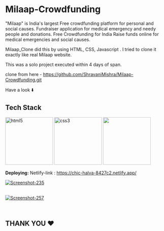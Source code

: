 # Milaap-Crowdfunding
"Milaap" is India's largest Free crowdfunding platform for personal and social causes.
 Fundraiser application for medical emergency and needy people and donations. 
 Free Crowdfunding for India Raise funds online for medical emergencies and social causes.

 
 Milaap_Clone did this by using HTML, CSS, Javascript . I tried to clone it exactly like real Milaap website.


This was a solo project executed within 4 days of span.


clone from here - https://github.com/ShravaniMishra/Milaap-Crowdfunding.git

Have a look ⬇️



## Tech Stack
<p float="left">
  <img src="https://encrypted-tbn0.gstatic.com/images?q=tbn:ANd9GcRZHlbnVivQlV23CfTzZMItg4LJkjT2TBl0Uw&usqp=CAU" alt="html5" height="150"/>
  <img src="https://encrypted-tbn0.gstatic.com/images?q=tbn:ANd9GcS0LAimh7HEcDu0N8uhkCXiAE-BEaLTHlHG4A&usqp=CAU" alt="css3" height="150"/> 
  <img src="https://encrypted-tbn0.gstatic.com/images?q=tbn:ANd9GcRB0_ijMX_4xf0rGse2D334wtm-LcqQ_lrsFQ&usqp=CAU"  height="150"/>
</p>

**Deploying:** Netlify-link : https://chic-halva-8427c2.netlify.app/
<br>

<a href="https://ibb.co/j3Jh0Ps"><img src="https://i.ibb.co/qmJBq3V/Screenshot-235.png" alt="Screenshot-235" border="0"></a><br />
<br>

<a href="https://ibb.co/MZMh4ng"><img src="https://i.ibb.co/178n5Z0/Screenshot-257.png" alt="Screenshot-257" border="0"></a>

<br>
<img src="/images/img3.png" alt="">

<br>
<img src="/images/img4.png" alt="">

<br>
<img src="/images/img5.png" alt="">

<br>
<img src="/images/img6.png" alt="">

## THANK YOU ❤️
